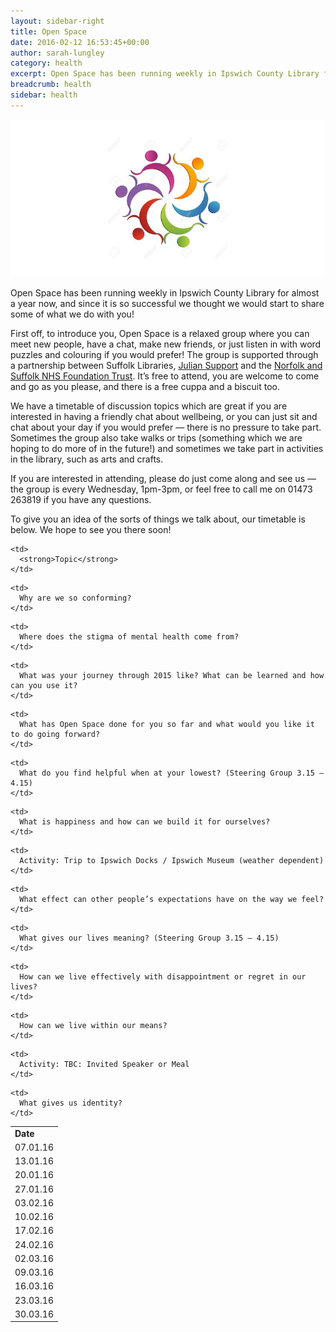 ```yaml
---
layout: sidebar-right
title: Open Space
date: 2016-02-12 16:53:45+00:00
author: sarah-lungley
category: health
excerpt: Open Space has been running weekly in Ipswich County Library for almost a year now, and since it is so successful we thought we would start to share some of what we do with you!
breadcrumb: health
sidebar: health
---
```

![Open Space logo](/images/featured/featured-open-space-logo.jpg)

Open Space has been running weekly in Ipswich County Library for almost a year now, and since it is so successful we thought we would start to share some of what we do with you!

First off, to introduce you, Open Space is a relaxed group where you can meet new people, have a chat, make new friends, or just listen in with word puzzles and colouring if you would prefer! The group is supported through a partnership between Suffolk Libraries, [Julian Support](http://www.juliansupport.org/) and the [Norfolk and Suffolk NHS Foundation Trust](http://www.nsft.nhs.uk/Pages/Home.aspx). It&#8217;s free to attend, you are welcome to come and go as you please, and there is a free cuppa and a biscuit too.

We have a timetable of discussion topics which are great if you are interested in having a friendly chat about wellbeing, or you can just sit and chat about your day if you would prefer — there is no pressure to take part. Sometimes the group also take walks or trips (something which we are hoping to do more of in the future!) and sometimes we take part in activities in the library, such as arts and crafts.

If you are interested in attending, please do just come along and see us — the group is every Wednesday, 1pm-3pm, or feel free to call me on 01473 263819 if you have any questions.

To give you an idea of the sorts of things we talk about, our timetable is below. We hope to see you there soon!

<table class="pure-table">
  <tr>
    <td>
      <strong>Date</strong>
    </td>

    <td>
      <strong>Topic</strong>
    </td>
  </tr>

  <tr>
    <td>
      07.01.16
    </td>

    <td>
      Why are we so conforming?
    </td>
  </tr>

  <tr>
    <td>
      13.01.16
    </td>

    <td>
      Where does the stigma of mental health come from?
    </td>
  </tr>

  <tr>
    <td>
      20.01.16
    </td>

    <td>
      What was your journey through 2015 like? What can be learned and how can you use it?
    </td>
  </tr>

  <tr>
    <td>
      27.01.16
    </td>

    <td>
      What has Open Space done for you so far and what would you like it to do going forward?
    </td>
  </tr>

  <tr>
    <td>
      03.02.16
    </td>

    <td>
      What do you find helpful when at your lowest? (Steering Group 3.15 – 4.15)
    </td>
  </tr>

  <tr>
    <td>
      10.02.16
    </td>

    <td>
      What is happiness and how can we build it for ourselves?
    </td>
  </tr>

  <tr>
    <td>
      17.02.16
    </td>

    <td>
      Activity: Trip to Ipswich Docks / Ipswich Museum (weather dependent)
    </td>
  </tr>

  <tr>
    <td>
      24.02.16
    </td>

    <td>
      What effect can other people’s expectations have on the way we feel?
    </td>
  </tr>

  <tr>
    <td>
      02.03.16
    </td>

    <td>
      What gives our lives meaning? (Steering Group 3.15 – 4.15)
    </td>
  </tr>

  <tr>
    <td>
      09.03.16
    </td>

    <td>
      How can we live effectively with disappointment or regret in our lives?
    </td>
  </tr>

  <tr>
    <td>
      16.03.16
    </td>

    <td>
      How can we live within our means?
    </td>
  </tr>

  <tr>
    <td>
      23.03.16
    </td>

    <td>
      Activity: TBC: Invited Speaker or Meal
    </td>
  </tr>

  <tr>
    <td>
      30.03.16
    </td>

    <td>
      What gives us identity?
    </td>
  </tr>
</table>
